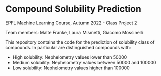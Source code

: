 # Compound Solubility Prediction

EPFL Machine Learning Course, Autumn 2022 - Class Project 2

Team members: Malte Franke, Laura Mismetti, Giacomo Mossinelli

This repository contains the code for the prediction of solubility class of compounds. In particular are distinguished compounds with:
- High solubility: Nephelometry values lower than 50000
- Medium solubility: Nephelometry values between 50000 and 100000
- Low solubility: Nephelometry values higher than 100000
